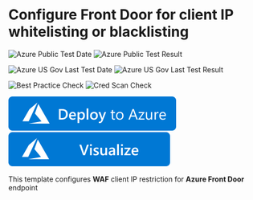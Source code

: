 # Configure Front Door for client IP whitelisting or blacklisting

![Azure Public Test Date](https://azurequickstartsservice.blob.core.windows.net/badges/201-front-door-waf-clientip/PublicLastTestDate.svg)
![Azure Public Test Result](https://azurequickstartsservice.blob.core.windows.net/badges/201-front-door-waf-clientip/PublicDeployment.svg)

![Azure US Gov Last Test Date](https://azurequickstartsservice.blob.core.windows.net/badges/201-front-door-waf-clientip/FairfaxLastTestDate.svg)
![Azure US Gov Last Test Result](https://azurequickstartsservice.blob.core.windows.net/badges/201-front-door-waf-clientip/FairfaxDeployment.svg)

![Best Practice Check](https://azurequickstartsservice.blob.core.windows.net/badges/201-front-door-waf-clientip/BestPracticeResult.svg)
![Cred Scan Check](https://azurequickstartsservice.blob.core.windows.net/badges/201-front-door-waf-clientip/CredScanResult.svg)

[![Deploy To Azure](https://raw.githubusercontent.com/Azure/azure-quickstart-templates/master/1-CONTRIBUTION-GUIDE/images/deploytoazure.svg?sanitize=true)]("https://portal.azure.com/#create/Microsoft.Template/uri/https%3A%2F%2Fraw.githubusercontent.com%2FAzure%2Fazure-quickstart-templates%2Fmaster%2F201-front-door-waf-clientip%2Fazuredeploy.json")  [![Visualize](https://raw.githubusercontent.com/Azure/azure-quickstart-templates/master/1-CONTRIBUTION-GUIDE/images/visualizebutton.svg?sanitize=true)]("http://armviz.io/#/?load=https%3A%2F%2Fraw.githubusercontent.com%2FAzure%2Fazure-quickstart-templates%2Fmaster%2F201-front-door-waf-clientip%2Fazuredeploy.json")
    





This template configures **WAF** client IP restriction for **Azure Front Door** endpoint
